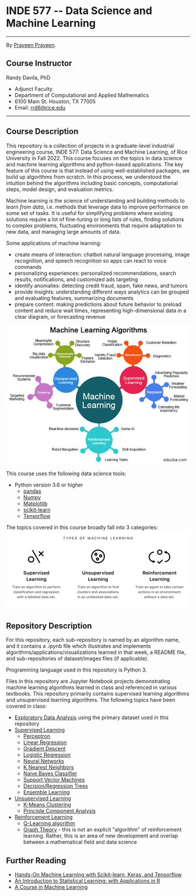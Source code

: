 # INDE 577 -- Data Science and Machine Learning

---
By [Praveen Praveen](https://github.com/ppunia74).

## Course Instructor
Randy Davila, PhD
- Adjunct Faculty
- Department of Computational and Applied Mathematics
- 6100 Main St. Houston, TX 77005
- Email: rrd6@rice.edu
---

## Course Description

This repository is a collection of projects in a graduate-level industrial engineering course, INDE 577: Data Science and Machine Learning, of Rice University in Fall 2022. This course focuses on the topics in data science and machine learning algorithms and python-based applications. The key feature of this course is that instead of using well-established packages, we build up algorithms from scratch. In this process, we understood the intuition behind the algorithms including basic concepts, computational steps, model design, and evaluation metrics. 

Machine learning is the science of understanding and building methods to *learn from data*, i.e. methods that leverage data to improve performance on some set of tasks. It is useful for simplifying problems where existing solutions require a lot of fine-tuning or long lists of rules, finding solutions to complex problems, fluctuating environments that require adaptation to new data, and managing large amounts of data.

Some applications of machine learning:
- create means of interaction: chatbot natural language processing, image recognition, and speech recognition so apps can react to voice commands
- personalizing experiences: personalized recommendations, search results, notifications, and customized ads targeting
- identify anomalies: detecting credit fraud, spam, fake news, and tumors
- provide insights: understanding different ways analytics can be grouped and evaluating features, summarizing documents
- prepare content: making predictions about future behavior to preload content and reduce wait times, representing high-dimensional data in a clear diagram, or forecasting revenue

![image](https://github.com/ppunia74/INDE-577_Fall2022/blob/main/Image/ML_algorithm.png)

This course uses the following data science tools:
- Python version 3.6 or higher
  - [pandas](https://pandas.pydata.org/docs/user_guide/index.html)
  - [Numpy](https://numpy.org/doc/stable/)
  - [Matplotlib](https://matplotlib.org/stable/contents.html)
  - [scikit-learn](https://scikit-learn.org/stable/user_guide.html)
  - [Tensorflow](https://www.tensorflow.org/api_docs/python/tf/all_symbols)

The topics covered in this course broadly fall into 3 categories: 
![image](https://github.com/ppunia74/INDE-577_Fall2022/blob/main/Image/types_of_ML.png)

## Repository Description

For this repository, each sub-repository is named by an algorithm name, and it contains a .ipynb file which illustrates and implements algorithms/applications/visualizations learned in that week, a README file, and sub-repositories of dataset/images files (if applicable).

Programming language used in this repository is Python 3.

Files in this repository are Jupyter Notebook projects demonstrating machine learning algorithms learned in class and referenced in various textbooks. This repository primarily contains supervised learning algorithms and unsupervised learning algorithms.
The following topics have been covered in class:

- [Exploratory Data Analysis]() using the primary dataset used in this repository
- [Supervised Learning]()
  - [Perceptron](https://github.com/ppunia74/INDE-577_Fall2022/tree/main/SupervisedLearning/Perceptron)
  - [Linear Regression](https://github.com/ppunia74/INDE-577_Fall2022/tree/main/SupervisedLearning/Linear%20Regression)
  - [Gradient Descent](https://github.com/ppunia74/INDE-577_Fall2022/tree/main/SupervisedLearning/2%20-%20Gradient%20Descent)
  - [Logistic Regression](https://github.com/ppunia74/INDE-577_Fall2022/tree/main/SupervisedLearning/4%20-%20Logistic%20Regression)
  - [Neural Networks](https://github.com/ppunia74/INDE-577_Fall2022/tree/main/SupervisedLearning/5%20-%20Neural%20Network)
  - [K Nearest Neighbors](https://github.com/ppunia74/INDE-577_Fall2022/tree/main/SupervisedLearning/6%20-%20K%20Nearest%20Neighbors%20(KNN))
  - [Naive Bayes Classifier](https://github.com/ppunia74/INDE-577_Fall2022/tree/main/SupervisedLearning/7%20-%20naive%20bayes%20classifier)
  - [Support Vector Machines](https://github.com/ppunia74/INDE-577_Fall2022/tree/main/SupervisedLearning/9%20-%20Support%20Vector%20Machines%20(SVMs))
  - [Decision/Regression Trees](https://github.com/ppunia74/INDE-577_Fall2022/tree/main/SupervisedLearning/8%20-%20Decision%20Tree)
  - [Ensemble Learning](https://github.com/ppunia74/INDE-577_Fall2022/tree/main/SupervisedLearning/10%20-%20Ensemble%20Learning%20and%20Random%20Forest)
- [Unsupervised Learning]()
  - [K-Means Clustering](https://github.com/ppunia74/INDE-577_Fall2022/tree/main/UnsupervisedLearning/K%20Means%20Clustering)
  - [Principle Component Analysis]()
- [Reinforcement Learning]()
  - [Q-Learning algorithm]()
  - [Graph Theory]() - this is not an explicit "algorithm" of reinforcement learning. Rather, this is an area of new development and overlap between a mathematical field and data science

<!-- The examples and implementations of algorithms in this repository will specifically focus on the context of Human Resources Analytics, which is a growing area in business representing the use of data science and machine learning in the context of Human Resources. More detals on HR analytics can be found [here](https://lesley.edu/article/how-hr-analytics-are-changing-business).
 -->


## Further Reading
- [Hands-On Machine Learning with Scikit-learn, Keras, and Tensorflow](https://www.amazon.com/Hands-Machine-Learning-Scikit-Learn-TensorFlow/dp/1492032646)
- [An Introduction to Statistical Learning: with Applications in R](https://www.statlearning.com/)
- [A Course in Machine Learning](http://ciml.info/)